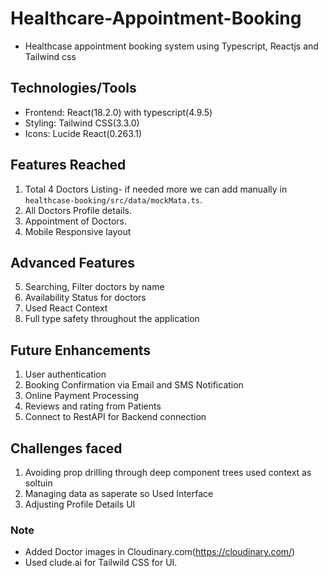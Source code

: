 # Healthcare-Appointment-Booking
- Healthcase appointment booking system using Typescript, Reactjs and Tailwind css

## Technologies/Tools
* Frontend: React(18.2.0) with typescript(4.9.5)
* Styling: Tailwind CSS(3.3.0)
* Icons: Lucide React(0.263.1)

## Features Reached
1) Total 4 Doctors Listing- if needed more we can add manually in `healthcase-booking/src/data/mockMata.ts`.
2) All Doctors Profile details.
3) Appointment of Doctors.
4) Mobile Responsive layout

## Advanced Features
5) Searching, Filter doctors by name
6) Availability Status for doctors
7) Used React Context
8) Full type safety throughout the application

## Future Enhancements
1) User authentication
2) Booking Confirmation via Email and SMS Notification
3) Online Payment Processing
4) Reviews and rating from Patients
5) Connect to RestAPI for Backend connection

## Challenges faced
1) Avoiding prop drilling through deep component trees used context as soltuin
2) Managing data as saperate so Used Interface
3) Adjusting Profile Details UI 

### Note 
* Added Doctor images in Cloudinary.com(https://cloudinary.com/)
* Used clude.ai for Tailwild CSS for UI.

